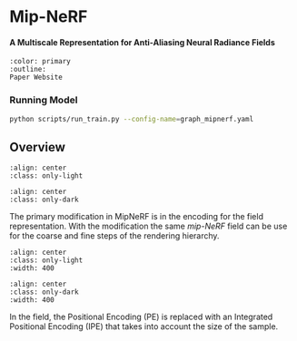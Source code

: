 # Mip-NeRF
<h4>A Multiscale Representation for Anti-Aliasing Neural Radiance Fields</h4>

```{button-link} https://jonbarron.info/mipnerf/
:color: primary
:outline:
Paper Website
```

### Running Model

```bash
python scripts/run_train.py --config-name=graph_mipnerf.yaml
```

## Overview

```{image} imgs/mipnerf/models_mipnerf_pipeline-light.png
:align: center
:class: only-light
```

```{image} imgs/mipnerf/models_mipnerf_pipeline-dark.png
:align: center
:class: only-dark
```

The primary modification in MipNeRF is in the encoding for the field representation. With the modification the same _mip-NeRF_ field can be use for the coarse and fine steps of the rendering hierarchy.

```{image} imgs/mipnerf/models_mipnerf_field-light.png
:align: center
:class: only-light
:width: 400
```

```{image} imgs/mipnerf/models_mipnerf_field-dark.png
:align: center
:class: only-dark
:width: 400
```

In the field, the Positional Encoding (PE) is replaced with an Integrated Positional Encoding (IPE) that takes into account the size of the sample.